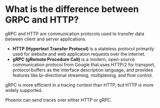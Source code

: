 # What is the difference between GRPC and HTTP?

gRPC and HTTP are communication protocols used to transfer data between client and server applications.

* **HTTP (Hypertext Transfer Protocol)** is a stateless protocol primarily used for website and web application requests over the internet.
* **gRPC (gRemote Procedure Call)** is a modern, open-source communication protocol from Google that uses HTTP/2 for transport, protocol buffers as the interface description language, and provides features like bi-directional streaming, multiplexing, and flow control.&#x20;

gRPC is more efficient in a tracing context than HTTP, but HTTP is more widely supported.

Phoenix can send traces over either HTTP or gRPC.
